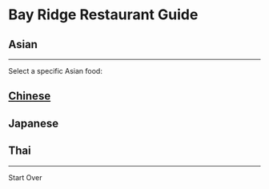# Bay Ridge Restaurant Guide
## Asian
---
Select a specific Asian food:
## [Chinese](asian/chinese.md)
## Japanese
## Thai
---
Start Over
